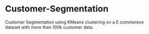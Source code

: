 # Customer-Segmentation
Customer Segmentation using KMeans clustering on a E commerece dataset with more than 100k customer data.

